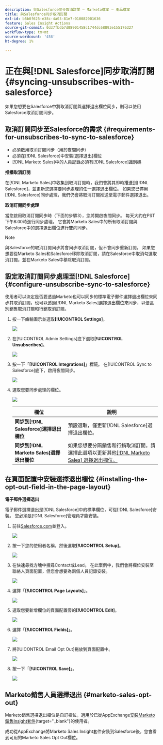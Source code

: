 ```yaml
---
description: 與Salesforce同步取消訂閱 — Marketo檔案 — 產品檔案
title: 與Salesforce同步取消訂閱
exl-id: b5b0f625-e38c-4a03-81e7-010082001636
feature: Sales Insight Actions
source-git-commit: 0d37fbdb7d08901458c1744dc68893e155176327
workflow-type: tm+mt
source-wordcount: '458'
ht-degree: 1%

---
```


# 正在與[!DNL Salesforce]同步取消訂閱 {#syncing-unsubscribes-with-salesforce}

如果您想要在Salesforce中將取消訂閱與選擇退出欄位同步，則可以使用Salesforce取消訂閱同步。

## 取消訂閱同步至Salesforce的需求 {#requirements-for-unsubscribes-to-sync-to-salesforce}

* 必須啟用取消訂閱同步（用於夜間同步）
* 必須在[!DNL Salesforce]中安裝[選擇退出]欄位
* [!DNL Marketo Sales]中的人員記錄必須有[!DNL Salesforce]識別碼

**推播取消訂閱**

在[!DNL Marketo Sales]中收集到取消訂閱時，我們會將其即時推送到[!DNL Salesforce]，並更新您選擇要同步處理的任一選擇退出欄位。 如果您已停用[!DNL Salesforce]同步處理，我們仍會將取消訂閱推送至電子郵件選擇退出。

**取消訂閱同步處理**

當您啟用取消訂閱同步時（下面的步驟3），您將開啟夜間同步。 每天大約在PST下午8:00時進行同步處理。 它會將Marketo Sales中的所有取消訂閱與Salesforce中的選擇退出欄位進行雙向同步。

>[!NOTE]
>
>與Salesforce的取消訂閱同步將會同步取消訂閱，但不會同步重新訂閱。 如果您想要從Marketo Sales和Salesforce移除取消訂閱，請在Salesforce中取消勾選取消訂閱，並在Marketo Sales中移除取消訂閱。

## 設定取消訂閱同步處理至[!DNL Salesforce] {#configure-unsubscribe-sync-to-salesforce}

使用者可以決定是否要透過Marketo也可以同步的標準電子郵件選擇退出欄位來同步其取消訂閱，也可以透過[!DNL Marketo Sales]選擇退出欄位來同步，以便區別銷售取消訂閱和行銷取消訂閱。

1. 按一下齒輪圖示並選取&#x200B;**[!UICONTROL Settings]**。

   ![](assets/syncing-unsubscribes-with-salesforce-1.png)

1. 在[!UICONTROL Admin Settings]底下選取&#x200B;**[!UICONTROL Unsubscribes]**。

   ![](assets/syncing-unsubscribes-with-salesforce-2.png)

1. 按一下「**[!UICONTROL Integrations]**」標籤。 在[!UICONTROL Sync to Salesforce]底下，啟用夜間同步。

   ![](assets/syncing-unsubscribes-with-salesforce-3.png)

1. 選取您要同步處理的欄位。

   ![](assets/syncing-unsubscribes-with-salesforce-4.png)

   | 欄位 | 說明 |
   |---|---|
   | **同步到[!DNL Salesforce]選擇退出欄位** | 預設選取，僅更新[!DNL Salesforce]選擇退出欄位。 |
   | **同步到[!DNL Marketo Sales]選擇退出欄位** | 如果您想要分隔銷售和行銷取消訂閱，請選擇此選項以更新其他[[!DNL Marketo Sales] 選擇退出欄位。](#msoo) |

## 在頁面配置中安裝選擇退出欄位 {#installing-the-opt-out-field-in-the-page-layout}

**電子郵件選擇退出**

電子郵件選擇退出是[!DNL Salesforce]中的標準欄位，可從[!DNL Salesforce]安裝。 您必須是[!DNL Salesforce]管理員才能安裝。

1. 前往[Salesforce.com](https://salesforce.com)並登入。

   ![](assets/syncing-unsubscribes-with-salesforce-5.png)

1. 按一下您的使用者名稱，然後選取&#x200B;**[!UICONTROL Setup]**。

   ![](assets/syncing-unsubscribes-with-salesforce-6.png)

1. 在快速尋找方塊中搜尋Contact或Lead。 在此案例中，我們會將欄位安裝至聯絡人頁面配置，但您會想要為兩個人員記錄安裝。

   ![](assets/syncing-unsubscribes-with-salesforce-7.png)

1. 選擇「**[!UICONTROL Page Layouts]**」。

   ![](assets/syncing-unsubscribes-with-salesforce-8.png)

1. 選取您要新增欄位的頁面配置旁的&#x200B;**[!UICONTROL Edit]**。

   ![](assets/syncing-unsubscribes-with-salesforce-9.png)

1. 選擇「**[!UICONTROL Fields]**」。

   ![](assets/syncing-unsubscribes-with-salesforce-10.png)

1. 將[!UICONTROL Email Opt Out]拖放到頁面配置中。

   ![](assets/syncing-unsubscribes-with-salesforce-11.png)

1. 按一下「**[!UICONTROL Save]**」。

   ![](assets/syncing-unsubscribes-with-salesforce-12.png)

## Marketo銷售人員選擇退出 {#marketo-sales-opt-out}

Marketo銷售選擇退出欄位是自訂欄位，適用於已從AppExchange[安裝Marketo銷售Insight套件](/help/marketo/product-docs/marketo-sales-insight/msi-for-salesforce/installation/install-marketo-sales-insight-package-in-salesforce-appexchange.md){target="_blank"}的使用者。

成功從AppExchange將Marketo Sales Insight套件安裝到Salesforce後，您會看到可用的Marketo Sales Opt Out欄位。
